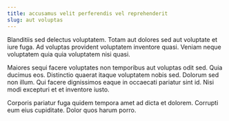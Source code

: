 ```yaml
---
title: accusamus velit perferendis vel reprehenderit
slug: aut voluptas
---
```


Blanditiis sed delectus voluptatem. Totam aut dolores sed aut voluptate et iure fuga. Ad voluptas provident voluptatem inventore quasi. Veniam neque voluptatem quia quia voluptatem nisi quasi.

Maiores sequi facere voluptates non temporibus aut voluptas odit sed. Quia ducimus eos. Distinctio quaerat itaque voluptatem nobis sed. Dolorum sed non illum. Qui facere dignissimos eaque in occaecati pariatur sint id. Nisi modi excepturi et et inventore iusto.

Corporis pariatur fuga quidem tempora amet ad dicta et dolorem. Corrupti eum eius cupiditate. Dolor quos harum porro.
